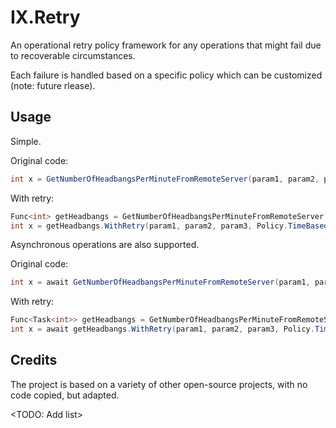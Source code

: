 IX.Retry
========

An operational retry policy framework for any operations that might fail due to recoverable circumstances.

Each failure is handled based on a specific policy which can be customized (note: future rlease).

Usage
-----

Simple.

Original code:
```c#
int x = GetNumberOfHeadbangsPerMinuteFromRemoteServer(param1, param2, param3);
```
With retry:
```c#
Func<int> getHeadbangs = GetNumberOfHeadbangsPerMinuteFromRemoteServer;
int x = getHeadbangs.WithRetry(param1, param2, param3, Policy.TimeBasedPolicy(TimeSpan.FromSeconds(10), new[] { typeof(SomeTransportException) }));
```
Asynchronous operations are also supported.

Original code:
```c#
int x = await GetNumberOfHeadbangsPerMinuteFromRemoteServer(param1, param2, param3);
```
With retry:
```c#
Func<Task<int>> getHeadbangs = GetNumberOfHeadbangsPerMinuteFromRemoteServer;
int x = await getHeadbangs.WithRetry(param1, param2, param3, Policy.TimeBasedPolicy(TimeSpan.FromSeconds(10), new[] { typeof(SomeTransportException) }));
```

Credits
-------

The project is based on a variety of other open-source projects, with no code copied, but adapted.

<TODO: Add list>